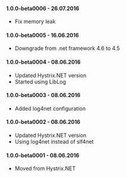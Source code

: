 ﻿#### 1.0.0-beta0006 - 26.07.2016
* Fix memory leak

#### 1.0.0-beta0005 - 16.06.2016
* Downgrade from .net framework 4.6 to 4.5

#### 1.0.0-beta0004 - 08.06.2016
* Updated Hystrix.NET version
* Started using LibLog

#### 1.0.0-beta0003 - 08.06.2016
* Added log4net configuration

#### 1.0.0-beta0002 - 08.06.2016
* Updated Hystrix.NET version
* Using log4net instead of slf4net

#### 1.0.0-beta0001 - 08.06.2016
* Moved from Hystrix.NET

